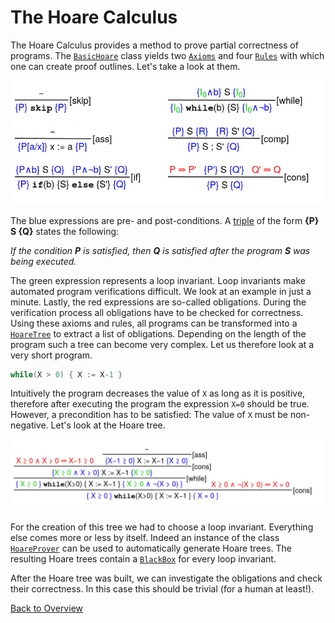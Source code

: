 # The Hoare Calculus

The Hoare Calculus provides a method to prove partial correctness of programs. The [`BasicHoare`](../vvhile/hoare/BasicHoare.java) class yields two [`Axioms`](../vvhile/hoare/Axiom.java) and four [`Rules`](../vvhile/hoare/Rule.java) with which one can create proof outlines. Let's take a look at them.

<center>
<img src="../images/hoare_rules.jpg" width="548"/>
</center>

The blue expressions are pre- and post-conditions. A [triple](../vvhile/hoare/HoareTriple.java) of the form **{P} S {Q}** states the following:

_If the condition **P** is satisfied, then **Q** is satisfied after the program **S** was being executed._

The green expression represents a loop invariant. Loop invariants make automated program verifications difficult. We look at an example in just a minute. Lastly, the red expressions are so-called obligations. During the verification process all obligations have to be checked for correctness. Using these axioms and rules, all programs can be transformed into a [`HoareTree`](../vvhile/hoare/HoareTree.java) to extract a list of obligations. Depending on the length of the program such a tree can become very complex. Let us therefore look at a very short program.

```java
while(X > 0) { X := X-1 }
```

Intuitively the program decreases the value of `X` as long as it is positive, therefore after executing the program the expression `X=0` should be true. However, a precondition has to be satisfied: The value of `X` must be non-negative. Let's look at the Hoare tree.

<center>
<img src="../images/hoare_tree_example.jpg" width="709"/>
</center>

For the creation of this tree we had to choose a loop invariant. Everything else comes more or less by itself. Indeed an instance of the class [`HoareProver`](../vvhile/hoare/HoareProver.java) can be used to automatically generate Hoare trees. The resulting Hoare trees contain a [`BlackBox`](../vvhile/hoare/BooleanFormula.java) for every loop invariant.

After the Hoare tree was built, we can investigate the obligations and check their correctness. In this case this should be trivial (for a human at least!).

[Back to Overview](README.md)
